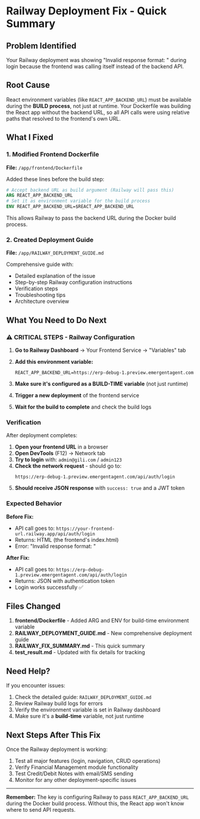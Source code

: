 # Railway Deployment Fix - Quick Summary

## Problem Identified
Your Railway deployment was showing "Invalid response format: <!doctype html>" during login because the frontend was calling itself instead of the backend API.

## Root Cause
React environment variables (like `REACT_APP_BACKEND_URL`) must be available during the **BUILD process**, not just at runtime. Your Dockerfile was building the React app without the backend URL, so all API calls were using relative paths that resolved to the frontend's own URL.

## What I Fixed

### 1. Modified Frontend Dockerfile
**File:** `/app/frontend/Dockerfile`

Added these lines before the build step:
```dockerfile
# Accept backend URL as build argument (Railway will pass this)
ARG REACT_APP_BACKEND_URL
# Set it as environment variable for the build process
ENV REACT_APP_BACKEND_URL=$REACT_APP_BACKEND_URL
```

This allows Railway to pass the backend URL during the Docker build process.

### 2. Created Deployment Guide
**File:** `/app/RAILWAY_DEPLOYMENT_GUIDE.md`

Comprehensive guide with:
- Detailed explanation of the issue
- Step-by-step Railway configuration instructions
- Verification steps
- Troubleshooting tips
- Architecture overview

## What You Need to Do Next

### ⚠️ CRITICAL STEPS - Railway Configuration

1. **Go to Railway Dashboard** → Your Frontend Service → "Variables" tab

2. **Add this environment variable:**
   ```
   REACT_APP_BACKEND_URL=https://erp-debug-1.preview.emergentagent.com
   ```
   
3. **Make sure it's configured as a BUILD-TIME variable** (not just runtime)

4. **Trigger a new deployment** of the frontend service

5. **Wait for the build to complete** and check the build logs

### Verification

After deployment completes:

1. **Open your frontend URL** in a browser
2. **Open DevTools** (F12) → Network tab
3. **Try to login** with: `admin@gili.com` / `admin123`
4. **Check the network request** - should go to:
   ```
   https://erp-debug-1.preview.emergentagent.com/api/auth/login
   ```
5. **Should receive JSON response** with `success: true` and a JWT token

### Expected Behavior

**Before Fix:**
- API call goes to: `https://your-frontend-url.railway.app/api/auth/login`
- Returns: HTML (the frontend's index.html)
- Error: "Invalid response format: <!doctype html>"

**After Fix:**
- API call goes to: `https://erp-debug-1.preview.emergentagent.com/api/auth/login`
- Returns: JSON with authentication token
- Login works successfully ✅

## Files Changed

1. **frontend/Dockerfile** - Added ARG and ENV for build-time environment variable
2. **RAILWAY_DEPLOYMENT_GUIDE.md** - New comprehensive deployment guide
3. **RAILWAY_FIX_SUMMARY.md** - This quick summary
4. **test_result.md** - Updated with fix details for tracking

## Need Help?

If you encounter issues:
1. Check the detailed guide: `RAILWAY_DEPLOYMENT_GUIDE.md`
2. Review Railway build logs for errors
3. Verify the environment variable is set in Railway dashboard
4. Make sure it's a **build-time** variable, not just runtime

## Next Steps After This Fix

Once the Railway deployment is working:
1. Test all major features (login, navigation, CRUD operations)
2. Verify Financial Management module functionality
3. Test Credit/Debit Notes with email/SMS sending
4. Monitor for any other deployment-specific issues

---

**Remember:** The key is configuring Railway to pass `REACT_APP_BACKEND_URL` during the Docker build process. Without this, the React app won't know where to send API requests.
